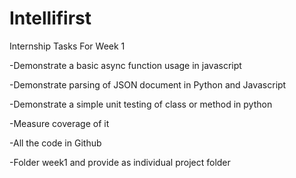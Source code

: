 # Intellifirst
Internship Tasks For Week 1

-Demonstrate a basic async function usage in javascript 

-Demonstrate parsing of JSON document in Python and Javascript 

-Demonstrate a simple unit testing of class or method in python 

-Measure coverage of it

-All the code in Github

-Folder week1 and provide as individual project folder 
